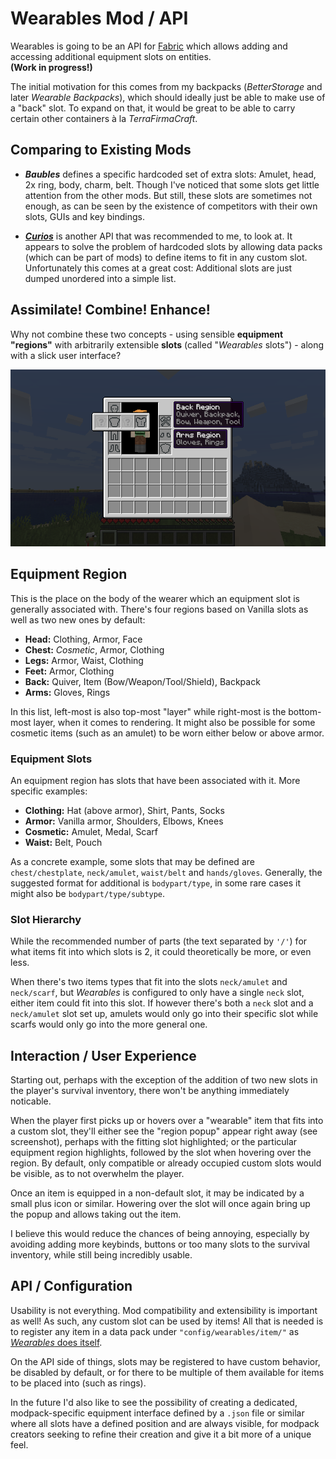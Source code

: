 # Wearables Mod / API

Wearables is going to be an API for [Fabric] which allows adding and accessing additional equipment slots on entities.  
**(Work in progress!)**

The initial motivation for this comes from my backpacks (*BetterStorage* and later *Wearable Backpacks*), which should ideally just be able to make use of a "back" slot. To expand on that, it would be great to be able to carry certain other containers à la *TerraFirmaCraft*.


## Comparing to Existing Mods

- ***Baubles***
  defines a specific hardcoded set of extra slots: Amulet, head, 2x ring, body, charm, belt. Though I've noticed that some slots get little attention from the other mods. But still, these slots are sometimes not enough, as can be seen by the existence of competitors with their own slots, GUIs and key bindings.

- ***[Curios]***
  is another API that was recommended to me, to look at. It appears to solve the problem of hardcoded slots by allowing data packs (which can be part of mods) to define items to fit in any custom slot. Unfortunately this comes at a great cost: Additional slots are just dumped unordered into a simple list.


## Assimilate! Combine! Enhance!

Why not combine these two concepts - using sensible **equipment "regions"** with arbitrarily extensible **slots** (called "*Wearables* slots") - along with a slick user interface?

![](docs/concept.png)


## Equipment Region

This is the place on the body of the wearer which an equipment slot is generally associated with. There's four regions based on Vanilla slots as well as two new ones by default:

- **Head:** Clothing, Armor, Face
- **Chest:** *Cosmetic*, Armor, Clothing
- **Legs:** Armor, Waist, Clothing
- **Feet:** Armor, Clothing
- **Back:** Quiver, Item (Bow/Weapon/Tool/Shield), Backpack
- **Arms:** Gloves, Rings

In this list, left-most is also top-most "layer" while right-most is the bottom-most layer, when it comes to rendering. It might also be possible for some cosmetic items (such as an amulet) to be worn either below or above armor.

### Equipment Slots

An equipment region has slots that have been associated with it. More specific examples:

- **Clothing:** Hat (above armor), Shirt, Pants, Socks
- **Armor:** Vanilla armor, Shoulders, Elbows, Knees
- **Cosmetic:** Amulet, Medal, Scarf
- **Waist:** Belt, Pouch

As a concrete example, some slots that may be defined are `chest/chestplate`, `neck/amulet`, `waist/belt` and `hands/gloves`. Generally, the suggested format for additional is `bodypart/type`, in some rare cases it might also be `bodypart/type/subtype`.

### Slot Hierarchy

While the recommended number of parts (the text separated by `'/'`) for what items fit into which slots is 2, it could theoretically be more, or even less.

When there's two items types that fit into the slots `neck/amulet` and `neck/scarf`, but *Wearables* is configured to only have a single `neck` slot, either item could fit into this slot. If however there's both a `neck` slot and a `neck/amulet` slot set up, amulets would only go into their specific slot while scarfs would only go into the more general one.


## Interaction / User Experience

Starting out, perhaps with the exception of the addition of two new slots in the player's survival inventory, there won't be anything immediately noticable.

When the player first picks up or hovers over a "wearable" item that fits into a custom slot, they'll either see the "region popup" appear right away (see screenshot), perhaps with the fitting slot highlighted; or the particular equipment region highlights, followed by the slot when hovering over the region. By default, only compatible or already occupied custom slots would be visible, as to not overwhelm the player.

Once an item is equipped in a non-default slot, it may be indicated by a small plus icon or similar. Howering over the slot will once again bring up the popup and allows taking out the item.

I believe this would reduce the chances of being annoying, especially by avoiding adding more keybinds, buttons or too many slots to the survival inventory, while still being incredibly usable.


## API / Configuration

Usability is not everything. Mod compatibility and extensibility is important as well! As such, any custom slot can be used by items! All that is needed is to register any item in a data pack under `"config/wearables/item/"` as [*Wearables* does itself][DataItem].

On the API side of things, slots may be registered to have custom behavior, be disabled by default, or for there to be multiple of them available for items to be placed into (such as rings).

In the future I'd also like to see the possibility of creating a dedicated, modpack-specific equipment interface defined by a `.json` file or similar where all slots have a defined position and are always visible, for modpack creators seeking to refine their creation and give it a bit more of a unique feel.


[Fabric]: https://fabricmc.net/
[Curios]: https://github.com/TheIllusiveC4/Curios

[DataItem]: src/main/resources/data/wearables/config/wearables/item/vanilla.json
